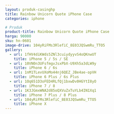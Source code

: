 ```yaml
---
layout: produk-casinghp
title: Rainbow Unicorn Quote iPhone Case
categories: iphone

# Produk
product-title: Rainbow Unicorn Quote iPhone Case
harga: 90000
sku: hn-0601
image-drive: 104yRiFMs3RlefiC_8E03JQSwmRu_TTO5
gallery:
  - url: 1fHV4diKWds5ZNl3cuiydyyvS4oQKnwUT
    title: iPhone 5 / 5s / SE
  - url: 10VN0n3UFsfmgvJsxPbX-U9Xh5a3dLW9y
    title: iPhone 6 / 6s
  - url: 1nM1TLevUXoMo44nj6QEZ_JBe4ae-opVH
    title: iPhone 6 Plus / 6s Plus
  - url: 1Oq651D3oFED4RLfQj1bxwDv0HGYtI8yO
    title: iPhone 7 / 8
  - url: 1K3JGmxWNA2d85oQXVuZxTuYLb4IN1Xq1
    title: iPhone 7 Plus / 8 Plus
  - url: 104yRiFMs3RlefiC_8E03JQSwmRu_TTO5
    title: iPhone X
---
```

